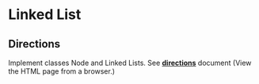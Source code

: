 # Linked List

## Directions

Implement classes Node and Linked Lists. See [**directions**](./directions.html) document (View the HTML page from a browser.)
